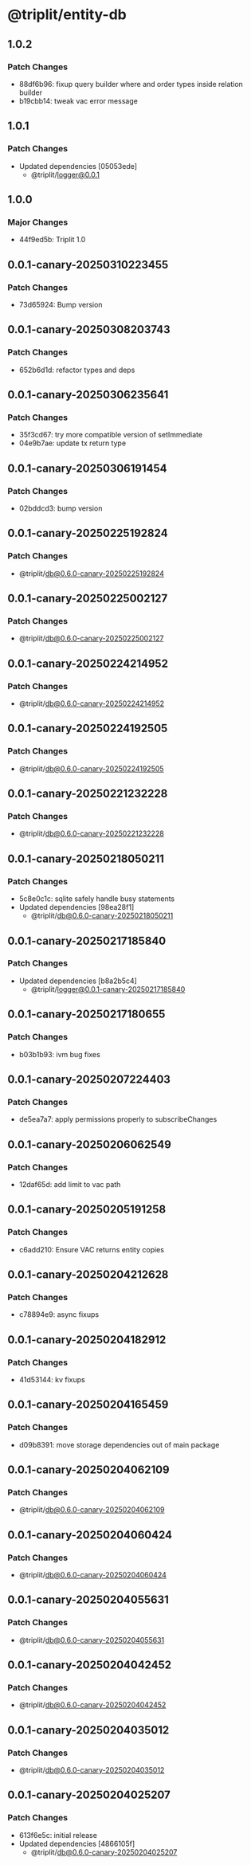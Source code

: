 # @triplit/entity-db

## 1.0.2

### Patch Changes

- 88df6b96: fixup query builder where and order types inside relation builder
- b19cbb14: tweak vac error message

## 1.0.1

### Patch Changes

- Updated dependencies [05053ede]
  - @triplit/logger@0.0.1

## 1.0.0

### Major Changes

- 44f9ed5b: Triplit 1.0

## 0.0.1-canary-20250310223455

### Patch Changes

- 73d65924: Bump version

## 0.0.1-canary-20250308203743

### Patch Changes

- 652b6d1d: refactor types and deps

## 0.0.1-canary-20250306235641

### Patch Changes

- 35f3cd67: try more compatible version of setImmediate
- 04e9b7ae: update tx return type

## 0.0.1-canary-20250306191454

### Patch Changes

- 02bddcd3: bump version

## 0.0.1-canary-20250225192824

### Patch Changes

- @triplit/db@0.6.0-canary-20250225192824

## 0.0.1-canary-20250225002127

### Patch Changes

- @triplit/db@0.6.0-canary-20250225002127

## 0.0.1-canary-20250224214952

### Patch Changes

- @triplit/db@0.6.0-canary-20250224214952

## 0.0.1-canary-20250224192505

### Patch Changes

- @triplit/db@0.6.0-canary-20250224192505

## 0.0.1-canary-20250221232228

### Patch Changes

- @triplit/db@0.6.0-canary-20250221232228

## 0.0.1-canary-20250218050211

### Patch Changes

- 5c8e0c1c: sqlite safely handle busy statements
- Updated dependencies [98ea28f1]
  - @triplit/db@0.6.0-canary-20250218050211

## 0.0.1-canary-20250217185840

### Patch Changes

- Updated dependencies [b8a2b5c4]
  - @triplit/logger@0.0.1-canary-20250217185840

## 0.0.1-canary-20250217180655

### Patch Changes

- b03b1b93: ivm bug fixes

## 0.0.1-canary-20250207224403

### Patch Changes

- de5ea7a7: apply permissions properly to subscribeChanges

## 0.0.1-canary-20250206062549

### Patch Changes

- 12daf65d: add limit to vac path

## 0.0.1-canary-20250205191258

### Patch Changes

- c6add210: Ensure VAC returns entity copies

## 0.0.1-canary-20250204212628

### Patch Changes

- c78894e9: async fixups

## 0.0.1-canary-20250204182912

### Patch Changes

- 41d53144: kv fixups

## 0.0.1-canary-20250204165459

### Patch Changes

- d09b8391: move storage dependencies out of main package

## 0.0.1-canary-20250204062109

### Patch Changes

- @triplit/db@0.6.0-canary-20250204062109

## 0.0.1-canary-20250204060424

### Patch Changes

- @triplit/db@0.6.0-canary-20250204060424

## 0.0.1-canary-20250204055631

### Patch Changes

- @triplit/db@0.6.0-canary-20250204055631

## 0.0.1-canary-20250204042452

### Patch Changes

- @triplit/db@0.6.0-canary-20250204042452

## 0.0.1-canary-20250204035012

### Patch Changes

- @triplit/db@0.6.0-canary-20250204035012

## 0.0.1-canary-20250204025207

### Patch Changes

- 613f6e5c: initial release
- Updated dependencies [4866105f]
  - @triplit/db@0.6.0-canary-20250204025207
